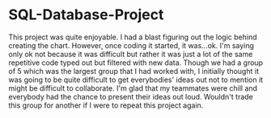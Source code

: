 # SQL-Database-Project
This project was quite enjoyable. I had a blast figuring out the logic behind creating the chart. However, once coding it started, it was...ok. 
I'm saying only ok not because it was difficult but rather it was just a lot of the same repetitive code typed out but filtered with new data. 
Though we had a group of 5 which was the largest group that I had worked with, I initially thought it was going to be quite difficult to get 
everybodies' ideas out not to mention it might be difficult to collaborate. I'm glad that my teammates were chill and everybody had the chance to 
present their ideas out loud. Wouldn't trade this group for another if I were to repeat this project again. 
